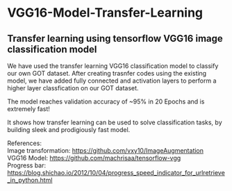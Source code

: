 # VGG16-Model-Transfer-Learning
## Transfer learning using tensorflow VGG16 image classification model

We have used the transfer learning VGG16 classification model to classify our own GOT dataset.
After creating trasnfer codes using the existing model, we have added fully connected and activation layers to perform a higher layer classfication on our GOT dataset.

The model reaches validation accuracy of ~95% in 20 Epochs and is extremely fast!

It shows how transfer learning can be used to solve classification tasks, by building sleek and prodigiously fast model.

References:
<br/>
Image transformation: https://github.com/vxy10/ImageAugmentation
<br/>
VGG16 Model: https://github.com/machrisaa/tensorflow-vgg
<br/>
Progress bar: https://blog.shichao.io/2012/10/04/progress_speed_indicator_for_urlretrieve_in_python.html
